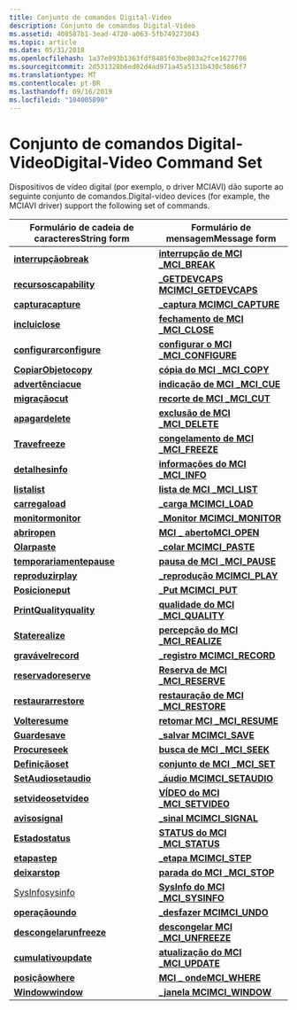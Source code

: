 ```yaml
---
title: Conjunto de comandos Digital-Video
description: Conjunto de comandos Digital-Video
ms.assetid: 408587b1-3ead-4720-a063-5fb749273043
ms.topic: article
ms.date: 05/31/2018
ms.openlocfilehash: 1a37e093b1363fdf8485f63be803a2fce1627706
ms.sourcegitcommit: 2d531328b6ed82d4ad971a45a5131b430c5866f7
ms.translationtype: MT
ms.contentlocale: pt-BR
ms.lasthandoff: 09/16/2019
ms.locfileid: "104005890"
---
```

# <a name="digital-video-command-set"></a><span data-ttu-id="4d22a-103">Conjunto de comandos Digital-Video</span><span class="sxs-lookup"><span data-stu-id="4d22a-103">Digital-Video Command Set</span></span>

<span data-ttu-id="4d22a-104">Dispositivos de vídeo digital (por exemplo, o driver MCIAVI) dão suporte ao seguinte conjunto de comandos.</span><span class="sxs-lookup"><span data-stu-id="4d22a-104">Digital-video devices (for example, the MCIAVI driver) support the following set of commands.</span></span>



| <span data-ttu-id="4d22a-105">Formulário de cadeia de caracteres</span><span class="sxs-lookup"><span data-stu-id="4d22a-105">String form</span></span>                      | <span data-ttu-id="4d22a-106">Formulário de mensagem</span><span class="sxs-lookup"><span data-stu-id="4d22a-106">Message form</span></span>                              |
|----------------------------------|-------------------------------------------|
| [<span data-ttu-id="4d22a-107">**interrupção**</span><span class="sxs-lookup"><span data-stu-id="4d22a-107">**break**</span></span>](break.md)           | [<span data-ttu-id="4d22a-108">**interrupção de MCI \_**</span><span class="sxs-lookup"><span data-stu-id="4d22a-108">**MCI\_BREAK**</span></span>](mci-break.md)           |
| [<span data-ttu-id="4d22a-109">**recursos**</span><span class="sxs-lookup"><span data-stu-id="4d22a-109">**capability**</span></span>](capability.md) | [<span data-ttu-id="4d22a-110">**\_GETDEVCAPS MCI**</span><span class="sxs-lookup"><span data-stu-id="4d22a-110">**MCI\_GETDEVCAPS**</span></span>](mci-getdevcaps.md) |
| [<span data-ttu-id="4d22a-111">**captura**</span><span class="sxs-lookup"><span data-stu-id="4d22a-111">**capture**</span></span>](capture.md)       | [<span data-ttu-id="4d22a-112">**\_captura MCI**</span><span class="sxs-lookup"><span data-stu-id="4d22a-112">**MCI\_CAPTURE**</span></span>](mci-capture.md)       |
| [<span data-ttu-id="4d22a-113">**inclui**</span><span class="sxs-lookup"><span data-stu-id="4d22a-113">**close**</span></span>](close.md)           | [<span data-ttu-id="4d22a-114">**fechamento de MCI \_**</span><span class="sxs-lookup"><span data-stu-id="4d22a-114">**MCI\_CLOSE**</span></span>](mci-close.md)           |
| [<span data-ttu-id="4d22a-115">**configurar**</span><span class="sxs-lookup"><span data-stu-id="4d22a-115">**configure**</span></span>](configure.md)   | [<span data-ttu-id="4d22a-116">**configurar o MCI \_**</span><span class="sxs-lookup"><span data-stu-id="4d22a-116">**MCI\_CONFIGURE**</span></span>](mci-configure.md)   |
| [<span data-ttu-id="4d22a-117">**CopiarObjeto**</span><span class="sxs-lookup"><span data-stu-id="4d22a-117">**copy**</span></span>](copy.md)             | [<span data-ttu-id="4d22a-118">**cópia do MCI \_**</span><span class="sxs-lookup"><span data-stu-id="4d22a-118">**MCI\_COPY**</span></span>](mci-copy.md)             |
| [<span data-ttu-id="4d22a-119">**advertência**</span><span class="sxs-lookup"><span data-stu-id="4d22a-119">**cue**</span></span>](cue.md)               | [<span data-ttu-id="4d22a-120">**indicação de MCI \_**</span><span class="sxs-lookup"><span data-stu-id="4d22a-120">**MCI\_CUE**</span></span>](mci-cue.md)               |
| [<span data-ttu-id="4d22a-121">**migração**</span><span class="sxs-lookup"><span data-stu-id="4d22a-121">**cut**</span></span>](cut.md)               | [<span data-ttu-id="4d22a-122">**recorte de MCI \_**</span><span class="sxs-lookup"><span data-stu-id="4d22a-122">**MCI\_CUT**</span></span>](mci-cut.md)               |
| [<span data-ttu-id="4d22a-123">**apagar**</span><span class="sxs-lookup"><span data-stu-id="4d22a-123">**delete**</span></span>](delete.md)         | [<span data-ttu-id="4d22a-124">**exclusão de MCI \_**</span><span class="sxs-lookup"><span data-stu-id="4d22a-124">**MCI\_DELETE**</span></span>](mci-delete.md)         |
| [<span data-ttu-id="4d22a-125">**Trave**</span><span class="sxs-lookup"><span data-stu-id="4d22a-125">**freeze**</span></span>](freeze.md)         | [<span data-ttu-id="4d22a-126">**congelamento de MCI \_**</span><span class="sxs-lookup"><span data-stu-id="4d22a-126">**MCI\_FREEZE**</span></span>](mci-freeze.md)         |
| [<span data-ttu-id="4d22a-127">**detalhes**</span><span class="sxs-lookup"><span data-stu-id="4d22a-127">**info**</span></span>](info.md)             | [<span data-ttu-id="4d22a-128">**informações do MCI \_**</span><span class="sxs-lookup"><span data-stu-id="4d22a-128">**MCI\_INFO**</span></span>](mci-info.md)             |
| [<span data-ttu-id="4d22a-129">**lista**</span><span class="sxs-lookup"><span data-stu-id="4d22a-129">**list**</span></span>](list.md)             | [<span data-ttu-id="4d22a-130">**lista de MCI \_**</span><span class="sxs-lookup"><span data-stu-id="4d22a-130">**MCI\_LIST**</span></span>](mci-list.md)             |
| [<span data-ttu-id="4d22a-131">**carrega**</span><span class="sxs-lookup"><span data-stu-id="4d22a-131">**load**</span></span>](load.md)             | [<span data-ttu-id="4d22a-132">**\_carga MCI**</span><span class="sxs-lookup"><span data-stu-id="4d22a-132">**MCI\_LOAD**</span></span>](mci-load.md)             |
| [<span data-ttu-id="4d22a-133">**monitor**</span><span class="sxs-lookup"><span data-stu-id="4d22a-133">**monitor**</span></span>](monitor.md)       | [<span data-ttu-id="4d22a-134">**\_Monitor MCI**</span><span class="sxs-lookup"><span data-stu-id="4d22a-134">**MCI\_MONITOR**</span></span>](mci-monitor.md)       |
| [<span data-ttu-id="4d22a-135">**abrir**</span><span class="sxs-lookup"><span data-stu-id="4d22a-135">**open**</span></span>](open.md)             | [<span data-ttu-id="4d22a-136">**MCI \_ aberto**</span><span class="sxs-lookup"><span data-stu-id="4d22a-136">**MCI\_OPEN**</span></span>](mci-open.md)             |
| [<span data-ttu-id="4d22a-137">**Olar**</span><span class="sxs-lookup"><span data-stu-id="4d22a-137">**paste**</span></span>](paste.md)           | [<span data-ttu-id="4d22a-138">**\_colar MCI**</span><span class="sxs-lookup"><span data-stu-id="4d22a-138">**MCI\_PASTE**</span></span>](mci-paste.md)           |
| [<span data-ttu-id="4d22a-139">**temporariamente**</span><span class="sxs-lookup"><span data-stu-id="4d22a-139">**pause**</span></span>](pause.md)           | [<span data-ttu-id="4d22a-140">**pausa de MCI \_**</span><span class="sxs-lookup"><span data-stu-id="4d22a-140">**MCI\_PAUSE**</span></span>](mci-pause.md)           |
| [<span data-ttu-id="4d22a-141">**reproduzir**</span><span class="sxs-lookup"><span data-stu-id="4d22a-141">**play**</span></span>](play.md)             | [<span data-ttu-id="4d22a-142">**\_reprodução MCI**</span><span class="sxs-lookup"><span data-stu-id="4d22a-142">**MCI\_PLAY**</span></span>](mci-play.md)             |
| [<span data-ttu-id="4d22a-143">**Posicione**</span><span class="sxs-lookup"><span data-stu-id="4d22a-143">**put**</span></span>](put.md)               | [<span data-ttu-id="4d22a-144">**\_Put MCI**</span><span class="sxs-lookup"><span data-stu-id="4d22a-144">**MCI\_PUT**</span></span>](mci-put.md)               |
| [<span data-ttu-id="4d22a-145">**PrintQuality**</span><span class="sxs-lookup"><span data-stu-id="4d22a-145">**quality**</span></span>](quality.md)       | [<span data-ttu-id="4d22a-146">**qualidade do MCI \_**</span><span class="sxs-lookup"><span data-stu-id="4d22a-146">**MCI\_QUALITY**</span></span>](mci-quality.md)       |
| [<span data-ttu-id="4d22a-147">**State**</span><span class="sxs-lookup"><span data-stu-id="4d22a-147">**realize**</span></span>](realize.md)       | [<span data-ttu-id="4d22a-148">**percepção do MCI \_**</span><span class="sxs-lookup"><span data-stu-id="4d22a-148">**MCI\_REALIZE**</span></span>](mci-realize.md)       |
| [<span data-ttu-id="4d22a-149">**gravável**</span><span class="sxs-lookup"><span data-stu-id="4d22a-149">**record**</span></span>](record.md)         | [<span data-ttu-id="4d22a-150">**\_registro MCI**</span><span class="sxs-lookup"><span data-stu-id="4d22a-150">**MCI\_RECORD**</span></span>](mci-record.md)         |
| [<span data-ttu-id="4d22a-151">**reservado**</span><span class="sxs-lookup"><span data-stu-id="4d22a-151">**reserve**</span></span>](reserve.md)       | [<span data-ttu-id="4d22a-152">**Reserva de MCI \_**</span><span class="sxs-lookup"><span data-stu-id="4d22a-152">**MCI\_RESERVE**</span></span>](mci-reserve.md)       |
| [<span data-ttu-id="4d22a-153">**restaurar**</span><span class="sxs-lookup"><span data-stu-id="4d22a-153">**restore**</span></span>](restore.md)       | [<span data-ttu-id="4d22a-154">**restauração de MCI \_**</span><span class="sxs-lookup"><span data-stu-id="4d22a-154">**MCI\_RESTORE**</span></span>](mci-restore.md)       |
| [<span data-ttu-id="4d22a-155">**Volte**</span><span class="sxs-lookup"><span data-stu-id="4d22a-155">**resume**</span></span>](resume.md)         | [<span data-ttu-id="4d22a-156">**retomar MCI \_**</span><span class="sxs-lookup"><span data-stu-id="4d22a-156">**MCI\_RESUME**</span></span>](mci-resume.md)         |
| [<span data-ttu-id="4d22a-157">**Guarde**</span><span class="sxs-lookup"><span data-stu-id="4d22a-157">**save**</span></span>](save.md)             | [<span data-ttu-id="4d22a-158">**\_salvar MCI**</span><span class="sxs-lookup"><span data-stu-id="4d22a-158">**MCI\_SAVE**</span></span>](mci-save.md)             |
| [<span data-ttu-id="4d22a-159">**Procure**</span><span class="sxs-lookup"><span data-stu-id="4d22a-159">**seek**</span></span>](seek.md)             | [<span data-ttu-id="4d22a-160">**busca de MCI \_**</span><span class="sxs-lookup"><span data-stu-id="4d22a-160">**MCI\_SEEK**</span></span>](mci-seek.md)             |
| [<span data-ttu-id="4d22a-161">**Definição**</span><span class="sxs-lookup"><span data-stu-id="4d22a-161">**set**</span></span>](set.md)               | [<span data-ttu-id="4d22a-162">**conjunto de MCI \_**</span><span class="sxs-lookup"><span data-stu-id="4d22a-162">**MCI\_SET**</span></span>](mci-set.md)               |
| [<span data-ttu-id="4d22a-163">**SetAudio**</span><span class="sxs-lookup"><span data-stu-id="4d22a-163">**setaudio**</span></span>](setaudio.md)     | [<span data-ttu-id="4d22a-164">**\_áudio MCI**</span><span class="sxs-lookup"><span data-stu-id="4d22a-164">**MCI\_SETAUDIO**</span></span>](mci-setaudio.md)     |
| [<span data-ttu-id="4d22a-165">**setvideo**</span><span class="sxs-lookup"><span data-stu-id="4d22a-165">**setvideo**</span></span>](setvideo.md)     | [<span data-ttu-id="4d22a-166">**VÍDEO do MCI \_**</span><span class="sxs-lookup"><span data-stu-id="4d22a-166">**MCI\_SETVIDEO**</span></span>](mci-setvideo.md)     |
| [<span data-ttu-id="4d22a-167">**aviso**</span><span class="sxs-lookup"><span data-stu-id="4d22a-167">**signal**</span></span>](signal.md)         | [<span data-ttu-id="4d22a-168">**\_sinal MCI**</span><span class="sxs-lookup"><span data-stu-id="4d22a-168">**MCI\_SIGNAL**</span></span>](mci-signal.md)         |
| [<span data-ttu-id="4d22a-169">**Estado**</span><span class="sxs-lookup"><span data-stu-id="4d22a-169">**status**</span></span>](status.md)         | [<span data-ttu-id="4d22a-170">**STATUS do MCI \_**</span><span class="sxs-lookup"><span data-stu-id="4d22a-170">**MCI\_STATUS**</span></span>](mci-status.md)         |
| [<span data-ttu-id="4d22a-171">**etapa**</span><span class="sxs-lookup"><span data-stu-id="4d22a-171">**step**</span></span>](step.md)             | [<span data-ttu-id="4d22a-172">**\_etapa MCI**</span><span class="sxs-lookup"><span data-stu-id="4d22a-172">**MCI\_STEP**</span></span>](mci-step.md)             |
| [<span data-ttu-id="4d22a-173">**deixar**</span><span class="sxs-lookup"><span data-stu-id="4d22a-173">**stop**</span></span>](stop.md)             | [<span data-ttu-id="4d22a-174">**parada do MCI \_**</span><span class="sxs-lookup"><span data-stu-id="4d22a-174">**MCI\_STOP**</span></span>](mci-stop.md)             |
| [<span data-ttu-id="4d22a-175">SysInfo</span><span class="sxs-lookup"><span data-stu-id="4d22a-175">sysinfo</span></span>](sysinfo.md)           | [<span data-ttu-id="4d22a-176">**SysInfo do MCI \_**</span><span class="sxs-lookup"><span data-stu-id="4d22a-176">**MCI\_SYSINFO**</span></span>](mci-sysinfo.md)       |
| [<span data-ttu-id="4d22a-177">**operação**</span><span class="sxs-lookup"><span data-stu-id="4d22a-177">**undo**</span></span>](undo.md)             | [<span data-ttu-id="4d22a-178">**\_desfazer MCI**</span><span class="sxs-lookup"><span data-stu-id="4d22a-178">**MCI\_UNDO**</span></span>](mci-undo.md)             |
| [<span data-ttu-id="4d22a-179">**descongelar**</span><span class="sxs-lookup"><span data-stu-id="4d22a-179">**unfreeze**</span></span>](unfreeze.md)     | [<span data-ttu-id="4d22a-180">**descongelar MCI \_**</span><span class="sxs-lookup"><span data-stu-id="4d22a-180">**MCI\_UNFREEZE**</span></span>](mci-unfreeze.md)     |
| [<span data-ttu-id="4d22a-181">**cumulativo**</span><span class="sxs-lookup"><span data-stu-id="4d22a-181">**update**</span></span>](update.md)         | [<span data-ttu-id="4d22a-182">**atualização do MCI \_**</span><span class="sxs-lookup"><span data-stu-id="4d22a-182">**MCI\_UPDATE**</span></span>](mci-update.md)         |
| [<span data-ttu-id="4d22a-183">**posição**</span><span class="sxs-lookup"><span data-stu-id="4d22a-183">**where**</span></span>](where.md)           | [<span data-ttu-id="4d22a-184">**MCI \_ onde**</span><span class="sxs-lookup"><span data-stu-id="4d22a-184">**MCI\_WHERE**</span></span>](mci-where.md)           |
| [<span data-ttu-id="4d22a-185">**Window**</span><span class="sxs-lookup"><span data-stu-id="4d22a-185">**window**</span></span>](window.md)         | [<span data-ttu-id="4d22a-186">**\_janela MCI**</span><span class="sxs-lookup"><span data-stu-id="4d22a-186">**MCI\_WINDOW**</span></span>](mci-window.md)         |



 

 

 




